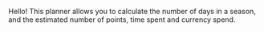 Hello!
This planner allows you to calculate the number of days in a season, and the estimated number of points, time spent and currency spend.
